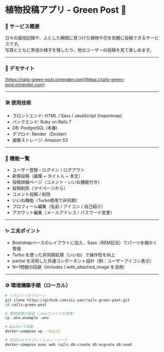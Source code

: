 # 植物投稿アプリ - Green Post 🌿　

### 🌱 サービス概要

日々の栽培記録や、ふとした瞬間に見つけた植物や花を気軽に投稿できるサービスです。  
写真とともに育成の様子を残したり、他のユーザーの投稿を見て楽しめます。

---

### 🔗 デモサイト

[https://rails-green-post.onrender.com](https://rails-green-post.onrender.com)

---

### 🛠 使用技術

- フロントエンド: HTML / Sass / JavaScript (Importmap)
- バックエンド: Ruby on Rails 7
- DB: PostgreSQL (本番) 
- デプロイ: Render（Docker）
- 画像ストレージ: Amazon S3

---

### 📌 機能一覧

- ユーザー登録・ログイン / ログアウト
- 新規投稿（画像 + タイトル + 本文）
- 投稿詳細ページ（コメント・いいね機能付き）
- 投稿削除（マイページから）
- コメント投稿 / 削除
- いいね機能（Turbo使用で非同期）
- プロフィール編集（名前 / アイコン / 自己紹介）
- アカウント編集（メールアドレス / パスワード変更）

---

### ✨ 工夫ポイント

- Bootstrapベースのレイアウトに加え、Sass（BEM記法）でパーツを細かく管理
- Turbo を使った非同期処理（いいね）で操作性を向上
- partial を活用した共通コンポーネント設計（例：ユーザーアイコン表示）
- N+1問題の回避（includes / with_attached_image を活用）

---

### ⚙️ 環境構築手順（ローカル）

```bash
# リポジトリをクローン
git clone https://github.com/sii-yan/rails-green-post.git
cd rails-green-post

# 環境変数の設定（.envファイルを用意）
cp .env.example .env

# Dockerで起動
docker-compose up --build

# 初回のみマイグレーション・シード
docker-compose exec web rails db:create db:migrate db:seed
